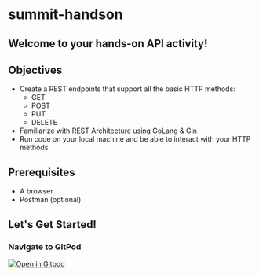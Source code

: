 # summit-handson

## Welcome to your hands-on API activity!

## Objectives
- Create a REST endpoints that support all the basic HTTP methods:
  - GET
  - POST
  - PUT
  - DELETE
- Familiarize with REST Architecture using GoLang & Gin
- Run code on your local machine and be able to interact with your HTTP methods

## Prerequisites
- A browser
- Postman (optional)

## Let's Get Started!
### Navigate to GitPod
[![Open in Gitpod](https://gitpod.io/button/open-in-gitpod.svg)](https://gitpod.io/#https://github.com/jsibo/summit-handson])



